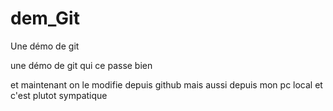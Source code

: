 # dem_Git

Une démo de git

une démo de git qui ce passe bien

et maintenant on le modifie depuis github
mais aussi depuis mon pc local et c'est plutot sympatique

